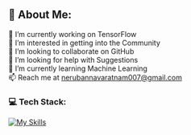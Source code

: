 ## 💫 About Me:
🔭 I’m currently working on TensorFlow<br>👀 I’m interested in getting into the Community <br>👯 I’m looking to collaborate on GitHub<br>🤝 I’m looking for help with Suggestions<br>🌱 I’m currently learning Machine Learning<br>📫 Reach me at nerubannavaratnam007@gmail.com

### 💻 Tech Stack:
[![My Skills](https://skillicons.dev/icons?i=py,c,java,mysql,bash,tensorflow,pytorch,git,aws&theme=dark)](https://skillicons.dev)

<!-- Proudly created with GPRM ( https://gprm.itsvg.in ) -->
<!---
admin-sauce/admin-sauce is a ✨ special ✨ repository because its `README.md` (this file) appears on your GitHub profile.
You can click the Preview link to take a look at your changes.
--->
